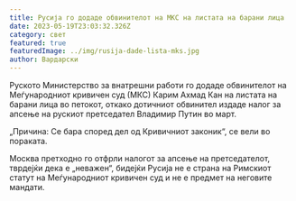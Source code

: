 ```yaml
---
title: Русија го додаде обвинителот на МКС на листата на барани лица
date: 2023-05-19T23:03:32.326Z
category: свет
featured: true
featuredImage: ../img/rusija-dade-lista-mks.jpg
author: Вардарски
---
```

Руското Министерство за внатрешни работи го додаде обвинителот на Меѓународниот кривичен суд (МКС) Карим Ахмад Кан на листата на барани лица во петокот, откако дотичниот обвинител издаде налог за апсење на рускиот претседател Владимир Путин во март.

„Причина: Се бара според дел од Кривичниот законик“, се вели во пораката.

Москва претходно го отфрли налогот за апсење на претседателот, тврдејќи дека е „неважен“, бидејќи Русија не е страна на Римскиот статут на Меѓународниот кривичен суд и не е предмет на неговите мандати.
